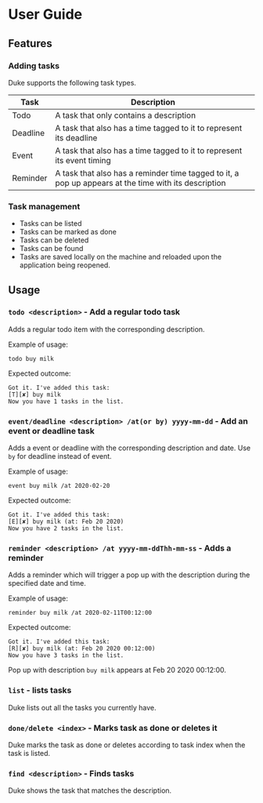 # User Guide

## Features 

### Adding tasks 
Duke supports the following task types.

Task | Description
------------ | -------------
Todo | A task that only contains a description
Deadline | A task that also has a time tagged to it to represent its deadline
Event | A task that also has a time tagged to it to represent its event timing
Reminder | A task that also has a reminder time tagged to it, a pop up appears at the time with its description

### Task management
- Tasks can be listed
- Tasks can be marked as done
- Tasks can be deleted
- Tasks can be found
- Tasks are saved locally on the machine and reloaded upon the application being reopened.

## Usage

### `todo <description>` - Add a regular todo task

Adds a regular todo item with the corresponding description.

Example of usage: 

`todo buy milk`

Expected outcome:

```
Got it. I've added this task:
[T][✘] buy milk
Now you have 1 tasks in the list.
```

### `event/deadline <description> /at(or by) yyyy-mm-dd` - Add an event or deadline task

Adds a event or deadline with the corresponding description and date. Use `by` for deadline instead of event.

Example of usage: 

`event buy milk /at 2020-02-20`

Expected outcome:

```
Got it. I've added this task:
[E][✘] buy milk (at: Feb 20 2020)
Now you have 2 tasks in the list.
```

### `reminder <description> /at yyyy-mm-ddThh-mm-ss` - Adds a reminder

Adds a reminder which will trigger a pop up with the description during the specified date and time.

Example of usage: 

`reminder buy milk /at 2020-02-11T00:12:00`

Expected outcome:

```
Got it. I've added this task:
[R][✘] buy milk (at: Feb 20 2020 00:12:00)
Now you have 3 tasks in the list.
```

Pop up with description `buy milk` appears at Feb 20 2020 00:12:00.

### `list` - lists tasks

Duke lists out all the tasks you currently have.

### `done/delete <index>` - Marks task as done or deletes it

Duke marks the task as done or deletes according to task index when the task is listed.

### `find <description>` - Finds tasks

Duke shows the task that matches the description. 
